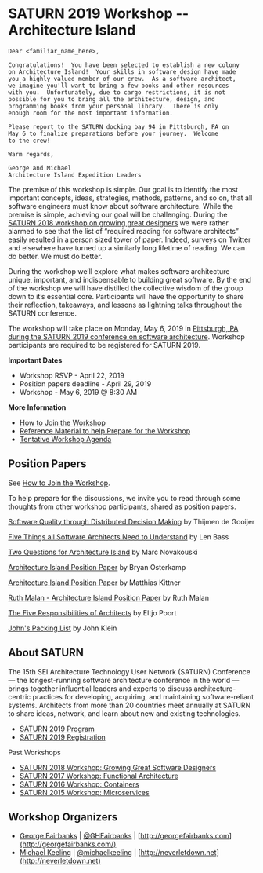 # SATURN 2019 Workshop -- Architecture Island

```
Dear <familiar_name_here>,

Congratulations!  You have been selected to establish a new colony
on Architecture Island!  Your skills in software design have made
you a highly valued member of our crew.  As a software architect,
we imagine you'll want to bring a few books and other resources
with you.  Unfortunately, due to cargo restrictions, it is not
possible for you to bring all the architecture, design, and
programming books from your personal library.  There is only
enough room for the most important information.

Please report to the SATURN docking bay 94 in Pittsburgh, PA on
May 6 to finalize preparations before your journey.  Welcome
to the crew!

Warm regards,

George and Michael
Architecture Island Expedition Leaders
```

The premise of this workshop is simple.  Our goal is to identify the most
important concepts, ideas, strategies, methods, patterns, and so on, that
all software engineers must know about software architecture.  While the
premise is simple, achieving our goal will be challenging.  During the
[SATURN 2018 workshop on growing great designers](https://github.com/michaelkeeling/saturn2018-growing-great-software-designers-workshop)
we were rather alarmed to see that the list of “required reading for
software architects” easily resulted in a person sized tower of paper.
Indeed, surveys on Twitter and elsewhere have turned up a similarly
long lifetime of reading.  We can do better.  We must do better.

During the workshop we’ll explore what makes software architecture unique,
important, and indispensable to building great software.  By the end of the
workshop we will have distilled the collective wisdom of the group down to
it’s essential core.  Participants will have the opportunity to share their
reflection, takeaways, and lessons as lightning talks throughout the SATURN
conference.

The workshop will take place on Monday, May 6, 2019 in [Pittsburgh, PA during
the SATURN 2019 conference on software architecture](https://resources.sei.cmu.edu/news-events/events/saturn/).
Workshop participants are required to be registered for SATURN 2019.

**Important Dates**

- Workshop RSVP - April 22, 2019
- Position papers deadline - April 29, 2019
- Workshop - May 6, 2019 @ 8:30 AM


**More Information**

- [How to Join the Workshop](how-to-join.md)
- [Reference Material to help Prepare for the Workshop](references.md)
- [Tentative Workshop Agenda](agenda.md)

## Position Papers

See [How to Join the Workshop](how-to-join.md).

To help prepare for the discussions, we invite you to read through some thoughts from
other workshop participants, shared as position papers.

[Software Quality through Distributed Decision Making](positions-papers/de_gooijer-software_quality_distributed_decisions.md) by Thijmen de Gooijer

[Five Things all Software Architects Need to Understand](positions-papers/Len-Bass.md) by Len Bass

[Two Questions for Architecture Island](positions-papers/novakom-position_paper.md) by Marc Novakouski

[Architecture Island Position Paper](positions-papers/Bryan-Osterkamp.md) by Bryan Osterkamp

[Architecture Island Position Paper](positions-papers/Matthias-Kittner.md) by Matthias Kittner 

[Ruth Malan - Architecture Island Position Paper](positions-papers/ruth-malan-position.md) by Ruth Malan

[The Five Responsibilities of Architects](positions-papers/The%20Five%20Responsibilities%20of%20Architects.pdf) by Eltjo Poort

[John's Packing List](positions-papers/Arch_Island_JKlein.pdf) by John Klein



## About SATURN

The 15th SEI Architecture Technology User Network (SATURN) Conference — the longest-running software
architecture conference in the world — brings together influential leaders and experts to discuss
architecture-centric practices for developing, acquiring, and maintaining software-reliant systems.
Architects from more than 20 countries meet annually at SATURN to share ideas, network, and learn
about new and existing technologies.

- [SATURN 2019 Program](https://resources.sei.cmu.edu/news-events/events/saturn/program.cfm)
- [SATURN 2019 Registration](https://resources.sei.cmu.edu/news-events/events/saturn/registration.cfm)

Past Workshops 
- [SATURN 2018 Workshop: Growing Great Software Designers](https://github.com/michaelkeeling/saturn2018-growing-great-software-designers-workshop)
- [SATURN 2017 Workshop: Functional Architecture](https://github.com/michaelkeeling/saturn2017-architecture-functional-workshop)
- [SATURN 2016 Workshop: Containers](https://github.com/michaelkeeling/saturn2016-containers-workshop)
- [SATURN 2015 Workshop: Microservices](https://github.com/michaelkeeling/SATURN2015-Microservices-Workshop)


## Workshop Organizers

* [George Fairbanks](https://github.com/georgefairbanks) |
  [@GHFairbanks](https://twitter.com/GHFairbanks) |
  [http://georgefairbanks.com](http://georgefairbanks.com/)
* [Michael Keeling](https://github.com/michaelkeeling) |
  [@michaelkeeling](https://twitter.com/michaelkeeling) |
  [http://neverletdown.net](http://neverletdown.net)
